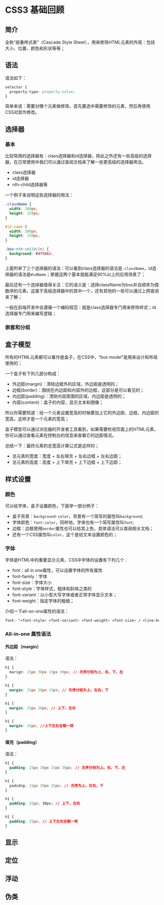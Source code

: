 # CSS3 基础回顾

## 简介

全称“层叠样式表”（Cascade Style Sheet），用来修饰HTML元素的外观：包括大小、位置、颜色和形状等等；

## 语法

语法如下：

```css
selector {
  property-type: property-value;
}
```

简单来说：需要对哪个元素做修饰，首先要选中需要修饰的元素，然后再使用CSS对其作修改。

## 选择器

### 基本

比较常用的选择器有：class选择器和id选择器，除此之外还有一些高级的选择器，在日常使用中我们可以通过查阅文档来了解一些更高级的选择器用法。

- class选择器
- id选择器
- nth-child选择器等

一个例子来说明这些选择器的用法：

```css
.className {
  width: 200px;
  height: 150px;
}

#id-name {
  width: 200px;
  height: 150px;
}

.box:nth-child(2n) {
  background: #4f5b62;
}
```

上面列举了三个选择器的语法：可以看到class选择器的语法是`.className`，id选择器的语法是`#idName`；掌握这两个基本就能满足90%以上的应用场景了；

最后还有一个选择器值得关注：它的语义是：选择className为box并且顺序为偶数序的元素。这属于高级选择器中的其中一个，还有其他的一些可以通过上网查阅来了解；

一般在前端开发中会遵循一个编码规范：就是class选择器专门用来修饰样式；id选择器专门用来编写逻辑；

### 嵌套和分组

## 盒子模型

所有的HTML元素都可以看作是盒子，在CSS中，“box model”是用来设计和布局使用的；

一个盒子有下列几部分构成：

- 外边距(margin)：清除边框外的区域，外边距是透明的；
- 边框(border)：围绕在内边距和内容外的边框，这部分是可以看见的；
- 内边距(padding)：清除内容周围的区域，内边距是透明的；
- 内容(content)：盒子的内容，显示文本和图像；

所以你需要知道：给一个元素设置宽高的时候要加上它的外边距、边框、内边距的宽高，这样才是一个元素的宽高；

盒子模型可以通过浏览器的开发者工具看到，如果需要检视页面上的HTML元素，你可以通过查看元素在控制台的信息来查看它的边距情况。

总结一下：最终元素的总宽高计算公式是这样的；

- 总元素的宽度：宽度 + 左右填充 + 左右边框 + 左右边距；
- 总元素的高度：高度 + 上下填充 + 上下边框 + 上下边距；

## 样式设置

### 颜色

可以给字体，盒子设置颜色，下面举一部分例子：

- 盒子背景：`background-color`，背景有一个简写的属性叫`background`;
- 字体颜色：`font-color`，同样地，字体也有一个简写属性叫`font`;
- 边框：边框使用`border`属性也可以给其上色，具体语法可以查阅相关文档；
- 还有一个CSS属性叫`color`，这个是给文本设置颜色的；

### 字体

字体是HTML中的重要显示元素，CSS中字体的设置有下列几个：

- font：all in one属性，可以设置字体的所有属性
- font-family：字体
- font-size：字体大小
- font-style：字体样式，粗体和斜体之类的
- font-variant：以小型大写字体或者正常字体显示文本；
- font-weight：指定字体的粗细；

介绍一下all-on-one属性的语法：

```css
font: "<font-style> <font-variant> <font-weight> <font-size> / <line-height> <font-family>"
```

### All-in-one 属性语法

#### 外边距（margin）

语法：

```css
h1 {
  marign: 15px 30px 15px 30px; // 次序分别为上、右、下、左
}

h1 {
  margin: 15px 30px 15px; // 次序分别为上，左右，下
}

h1 {
  margin: 15px 30px; // 上下，左右
}

h1 {
  margin: 15px; //上下左右全都一样
}
```

#### 填充（padding）

语法：

```css
h1 {
  padding: 15px 30px 15px 30px; // 次序分别为上、右、下、左
}

h1 {
  padidng: 15px 30px 15px; // 次序为上，左右，下
}

h1 {
  padding: 15px; 30px; // 上下，左右
}

h1 {
  padding: 25px; // 上下左右全都一样
}
```



## 显示

## 定位

## 浮动

## 伪类



